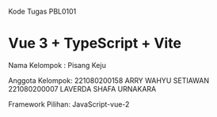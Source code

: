 Kode Tugas PBL0101

# Vue 3 + TypeScript + Vite

Nama Kelompok : 
    Pisang Keju

Anggota Kelompok:
    221080200158 ARRY WAHYU SETIAWAN
    221080200007 LAVERDA SHAFA URNAKARA

Framework Pilihan:
    JavaScript-vue-2